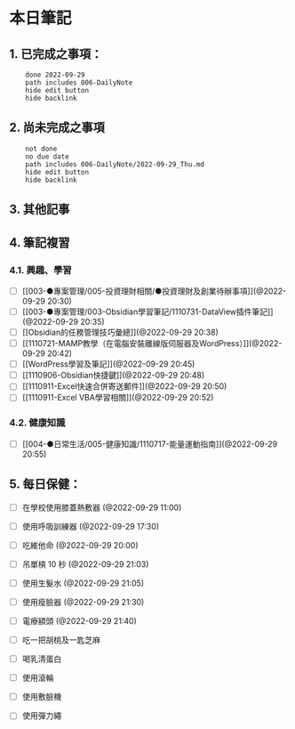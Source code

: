 
# 本日筆記

## 1. 已完成之事項：
```tasks
	done 2022-09-29
	path includes 006-DailyNote
	hide edit button 
	hide backlink
```

## 2. 尚未完成之事項
```tasks
	not done
	no due date
	path includes 006-DailyNote/2022-09-29_Thu.md
	hide edit button 
	hide backlink
```

## 3. 其他記事

## 4. 筆記複習
### 4.1. 興趣、學習
- [ ] [[003-●專案管理/005-投資理財相關/●投資理財及創業待辦事項]](@2022-09-29 20:30)
- [ ] [[003-●專案管理/003-Obsidian學習筆記/1110731-DataView插件筆記]](@2022-09-29 20:35)
- [ ] [[Obsidian的任務管理技巧彙總]](@2022-09-29 20:38)
- [ ] [[1110721-MAMP教學（在電腦安裝離線版伺服器及WordPress）]](@2022-09-29 20:42)
- [ ] [[WordPress學習及筆記]](@2022-09-29 20:45)
- [ ] [[1110906-Obsidian快捷鍵]](@2022-09-29 20:48)
- [ ] [[1110911-Excel快速合併寄送郵件]](@2022-09-29 20:50)
- [ ] [[1110911-Excel VBA學習相關]](@2022-09-29 20:52)

### 4.2. 健康知識
- [ ] [[004-●日常生活/005-健康知識/1110717-能量運動指南]](@2022-09-29 20:55)

## 5. 每日保健：
- [ ] 在學校使用膝蓋熱敷器 (@2022-09-29 11:00)
- [ ] 使用呼吸訓練器 (@2022-09-29 17:30)
- [ ] 吃維他命 (@2022-09-29 20:00)
- [ ] 吊單槓 10 秒 (@2022-09-29 21:03)
- [ ] 使用生髮水 (@2022-09-29 21:05)
- [ ] 使用瘦臉器 (@2022-09-29 21:30)
- [ ] 電療額頭 (@2022-09-29 21:40)
- [ ] 吃一把胡桃及一匙芝麻
- [ ] 喝乳清蛋白
- [ ] 使用滾輪
- [ ] 使用敷臉機
- [ ] 使用彈力繩


